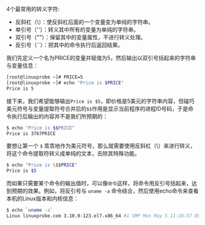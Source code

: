 4个最常用的转义字符:

- 反斜杠（\）：使反斜杠后面的一个变量变为单纯的字符串。
- 单引号（''）：转义其中所有的变量为单纯的字符串。
- 双引号（""）：保留其中的变量属性，不进行转义处理。
- 反引号（``）：把其中的命令执行后返回结果。

我们先定义一个名为PRICE的变量并赋值为5，然后输出以双引号括起来的字符串与变量信息：

```bash
[root@linuxprobe ~]# PRICE=5
[root@linuxprobe ~]# echo "Price is $PRICE"
Price is 5
```

接下来，我们希望能够输出`Price is $5`，即价格是5美元的字符串内容，但碰巧美元符号与变量提取符号合并后的`$$`作用是显示当前程序的进程ID号码，于是命令执行后输出的内容并不是我们所预期的：

```bash
$ echo "Price is $$PRICE"
Price is 3767PRICE
```

要想让第一个 `$` 乖乖地作为美元符号，那么就需要使用反斜杠（\）来进行转义，将这个命令提取符转义成单纯的文本，去除其特殊功能。

```bash
$ echo "Price is \$$PRICE"
Price is $5
```

而如果只需要某个命令的输出值时，可以像`命令`这样，将命令用反引号括起来，达到预期的效果。例如，将反引号与 `uname -a` 命令结合，然后使用echo命令来查看本机的Linux版本和内核信息：

```bash
$ echo `uname -a`
Linux linuxprobe.com 3.10.0-123.el7.x86_64 #1 SMP Mon May 5 11:16:57 EDT 2017 x86_64 x86_64 x86_64 GNU/Linux
```
